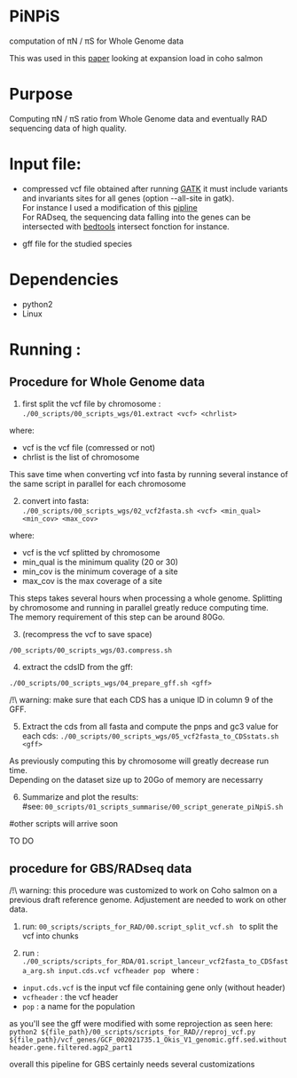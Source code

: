 # PiNPiS

computation of 	&pi;N /	&pi;S for Whole Genome data



This was used in this [paper](https://www.biorxiv.org/content/10.1101/732750v3) looking at expansion load in coho salmon

# Purpose
Computing 	&pi;N /	&pi;S ratio from Whole Genome data and eventually RAD sequencing data of high quality.

# Input file:
* compressed vcf file obtained after running [GATK](https://gatk.broadinstitute.org/hc/en-us) it must include variants and invariants sites for all genes (option --all-site in gatk).  
For instance I used a modification of this [pipline](https://github.com/QuentinRougemont/gatk_haplotype)  
For RADseq, the sequencing data falling into the genes can be intersected with [bedtools](https://bedtools.readthedocs.io/en/latest/content/tools/intersect.html) intersect fonction for instance.

* gff file for the studied species

# Dependencies

* python2
* Linux

# Running :

## Procedure for Whole Genome data  

1. first split the vcf file by chromosome :
```./00_scripts/00_scripts_wgs/01.extract <vcf> <chrlist>```

where:
* vcf is the vcf file (comressed or not)
* chrlist is the list of chromosome

This save time when converting vcf into fasta by running several instance of the same script in parallel for each chromosome

2. convert into fasta:  
```./00_scripts/00_scripts_wgs/02_vcf2fasta.sh <vcf> <min_qual> <min_cov> <max_cov> ```

where:  
* vcf is the vcf splitted by chromosome
* min_qual is the minimum quality (20 or 30)
* min_cov is the minimum coverage of a site
* max_cov is the max coverage of a site

This steps takes several hours when processing a whole genome. Splitting by chromosome and running in parallel greatly reduce computing time.  
The memory requirement of this step can be around 80Go.

3. (recompress the vcf to save space)  
 
```/00_scripts/00_scripts_wgs/03.compress.sh``` 

4. extract the cdsID from the gff:  
 
```./00_scripts/00_scripts_wgs/04_prepare_gff.sh <gff>``` 

/!\ warning:  make sure that each CDS has a unique ID in column 9 of the GFF.

5. Extract the cds from all fasta and compute the pnps and gc3 value for each cds: 
```./00_scripts/00_scripts_wgs/05_vcf2fasta_to_CDSstats.sh <gff>```  

As previously computing this by chromosome will greatly decrease run time.  
Depending on the dataset size up to 20Go of memory are necessarry

6. Summarize and plot the results:  
#see:
```00_scripts/01_scripts_summarise/00_script_generate_piNpiS.sh```  

#other scripts will arrive soon

TO DO




## procedure for GBS/RADseq data

/!\ warning: this procedure was customized to work on Coho salmon on a previous draft reference genome. 
Adjustement are needed to work on other data. 

1. run: 
```00_scripts/scripts_for_RAD/00.script_split_vcf.sh ``` 
to split the vcf into chunks

2. run :  
```./00_scripts/scripts_for_RDA/01.script_lanceur_vcf2fasta_to_CDSfasta_arg.sh input.cds.vcf vcfheader pop ```
where :
* `input.cds.vcf` is the input vcf file containing gene only (without header)
* `vcfheader` : the vcf header
* `pop` : a name for the population

as you'll see the gff were modified with some reprojection as seen here: 
```python2 ${file_path}/00_scripts/scripts_for_RAD//reproj_vcf.py ${file_path}/vcf_genes/GCF_002021735.1_Okis_V1_genomic.gff.sed.withoutheader.gene.filtered.agp2_part1 ```

overall this pipeline for GBS certainly needs several customizations



